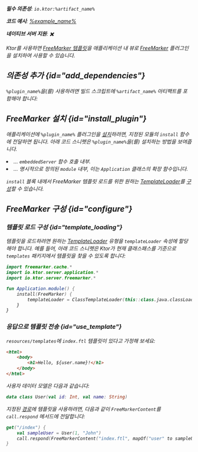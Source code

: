 [//]: # (title: FreeMarker)

<show-structure for="chapter" depth="2"/>
<primary-label ref="server-plugin"/>

[freemarker_template_loading]: https://freemarker.apache.org/docs/pgui_config_templateloading.html

<var name="plugin_name" value="FreeMarker"/>
<var name="package_name" value="io.ktor.server.freemarker"/>
<var name="artifact_name" value="ktor-server-freemarker"/>

<tldr>
<p>
<b>필수 의존성</b>: <code>io.ktor:%artifact_name%</code>
</p>
<var name="example_name" value="freemarker"/>
<p>
    <b>코드 예시</b>:
    <a href="https://github.com/ktorio/ktor-documentation/tree/%ktor_version%/codeSnippets/snippets/%example_name%">
        %example_name%
    </a>
</p>
<p>
    <b><Links href="/ktor/server-native" summary="Ktor는 Kotlin/Native를 지원하며 추가 런타임이나 가상 머신 없이 서버를 실행할 수 있게 합니다.">네이티브 서버</Links> 지원</b>: ✖️
</p>
</tldr>

Ktor를 사용하면 [FreeMarker 템플릿](https://freemarker.apache.org/)을 애플리케이션 내 뷰로 [FreeMarker](https://api.ktor.io/ktor-server/ktor-server-plugins/ktor-server-freemarker/io.ktor.server.freemarker/-free-marker) 플러그인을 설치하여 사용할 수 있습니다.

## 의존성 추가 {id="add_dependencies"}

<p>
    <code>%plugin_name%</code>을(를) 사용하려면 빌드 스크립트에 <code>%artifact_name%</code> 아티팩트를 포함해야 합니다:
</p>
<Tabs group="languages">
    <TabItem title="Gradle (Kotlin)" group-key="kotlin">
        <code-block lang="Kotlin" code="            implementation(&quot;io.ktor:%artifact_name%:$ktor_version&quot;)"/>
    </TabItem>
    <TabItem title="Gradle (Groovy)" group-key="groovy">
        <code-block lang="Groovy" code="            implementation &quot;io.ktor:%artifact_name%:$ktor_version&quot;"/>
    </TabItem>
    <TabItem title="Maven" group-key="maven">
        <code-block lang="XML" code="            &lt;dependency&gt;&#10;                &lt;groupId&gt;io.ktor&lt;/groupId&gt;&#10;                &lt;artifactId&gt;%artifact_name%-jvm&lt;/artifactId&gt;&#10;                &lt;version&gt;${ktor_version}&lt;/version&gt;&#10;            &lt;/dependency&gt;"/>
    </TabItem>
</Tabs>

## FreeMarker 설치 {id="install_plugin"}

<p>
    애플리케이션에 <code>%plugin_name%</code> 플러그인을 <a href="#install">설치</a>하려면, 지정된 <Links href="/ktor/server-modules" summary="모듈을 사용하면 경로를 그룹화하여 애플리케이션을 구조화할 수 있습니다.">모듈</Links>의 <code>install</code> 함수에 전달하면 됩니다. 아래 코드 스니펫은 <code>%plugin_name%</code>을(를) 설치하는 방법을 보여줍니다.
</p>
<list>
    <li>
        ... <code>embeddedServer</code> 함수 호출 내부.
    </li>
    <li>
        ... 명시적으로 정의된 <code>module</code> 내부, 이는 <code>Application</code> 클래스의 확장 함수입니다.
    </li>
</list>
<Tabs>
    <TabItem title="embeddedServer">
        <code-block lang="kotlin" code="            import io.ktor.server.engine.*&#10;            import io.ktor.server.netty.*&#10;            import io.ktor.server.application.*&#10;            import %package_name%.*&#10;&#10;            fun main() {&#10;                embeddedServer(Netty, port = 8080) {&#10;                    install(%plugin_name%)&#10;                    // ...&#10;                }.start(wait = true)&#10;            }"/>
    </TabItem>
    <TabItem title="module">
        <code-block lang="kotlin" code="            import io.ktor.server.application.*&#10;            import %package_name%.*&#10;            // ...&#10;            fun Application.module() {&#10;                install(%plugin_name%)&#10;                // ...&#10;            }"/>
    </TabItem>
</Tabs>

<code>install</code> 블록 내에서 FreeMarker 템플릿 로드를 위한 원하는 [TemplateLoader][freemarker_template_loading]를 [구성](#configure)할 수 있습니다.

## FreeMarker 구성 {id="configure"}
### 템플릿 로드 구성 {id="template_loading"}
템플릿을 로드하려면 원하는 [TemplateLoader][freemarker_template_loading] 유형을 <code>templateLoader</code> 속성에 할당해야 합니다. 예를 들어, 아래 코드 스니펫은 Ktor가 현재 클래스패스를 기준으로 <code>templates</code> 패키지에서 템플릿을 찾을 수 있도록 합니다:
```kotlin
import freemarker.cache.*
import io.ktor.server.application.*
import io.ktor.server.freemarker.*

fun Application.module() {
    install(FreeMarker) {
        templateLoader = ClassTemplateLoader(this::class.java.classLoader, "templates")
    }
}
```

### 응답으로 템플릿 전송 {id="use_template"}
<code>resources/templates</code>에 <code>index.ftl</code> 템플릿이 있다고 가정해 보세요:
```html
<html>
    <body>
        <h1>Hello, ${user.name}!</h1>
    </body>
</html>
```

사용자 데이터 모델은 다음과 같습니다:
```kotlin
data class User(val id: Int, val name: String)
```

지정된 [경로](server-routing.md)에 템플릿을 사용하려면, 다음과 같이 <code>FreeMarkerContent</code>를 <code>call.respond</code> 메서드에 전달합니다:
```kotlin
get("/index") {
    val sampleUser = User(1, "John")
    call.respond(FreeMarkerContent("index.ftl", mapOf("user" to sampleUser)))
}